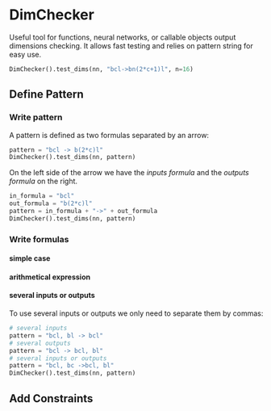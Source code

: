 # DimChecker

Useful tool for functions, neural networks, or callable objects output dimensions checking. It allows fast testing and relies on pattern string for easy use. 
```python
DimChecker().test_dims(nn, "bcl->bn(2*c+1)l", n=16)
```


## Define Pattern

### Write pattern

A pattern is defined as two formulas separated by an arrow:

```python
pattern = "bcl -> b(2*c)l"
DimChecker().test_dims(nn, pattern)
```
On the left side of the arrow we have the _inputs formula_ and the _outputs formula_ on the right.


```python
in_formula = "bcl"
out_formula = "b(2*c)l"
pattern = in_formula + "->" + out_formula
DimChecker().test_dims(nn, pattern)
```

### Write formulas

#### simple case

#### arithmetical expression

#### several inputs or outputs

To use several inputs or outputs we only need to separate them by commas:
```python
# several inputs
pattern = "bcl, bl -> bcl"
# several outputs
pattern = "bcl -> bcl, bl"
# several inputs or outputs
pattern = "bcl, bc ->bcl, bl"
DimChecker().test_dims(nn, pattern)
```

## Add Constraints

